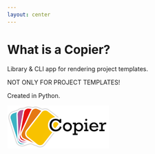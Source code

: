 ```yaml
---
layout: center
---
```

# What is a Copier?

<v-clicks>

Library & CLI app for rendering project templates. 

NOT ONLY FOR PROJECT TEMPLATES!

Created in Python.

<img style="height: 100px;" src="./assets/copier-logotype.png" />  

</v-clicks>
